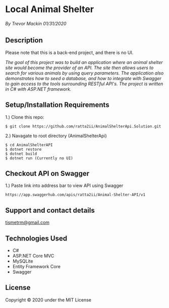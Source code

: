 # Local Animal Shelter

###### By Trevor Mackin 01/31/2020  


## Description

Please note that this is a back-end project, and there is no UI.

_The goal of this project was to build an application where an animal shelter site would become the provider of an API. The site then allows users to search for various animals by using query parameters. The application also demonstrates how to seed a database, and how to integrate with Swagger to gain access to the tools surrounding RESTful API's. The project is written in C# with ASP.NET framework._

## Setup/Installation Requirements

1.) Clone this repo:
```
$ git clone https://github.com/ratta2ii/AnimalShelterApi.Solution.git
```
2.) Navagate to root directory (AnimalShelterApi)
```
$ cd AnimalShelterAPI
$ dotnet restore
$ dotnet build
$ dotnet run (Currently no UI)
```
## Checkout API on Swagger 

1.) Paste link into address bar to view API using Swagger
```
https://app.swaggerhub.com/apis/ratta2ii/Animal-Shelter-API/v1
```

## Support and contact details

tismetrm@gmail.com


## Technologies Used

- C# 
- ASP.NET Core MVC
- MySQLite 
- Entity Framework Core
- Swagger

## License

Copyright © 2020 under the MIT License